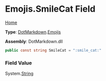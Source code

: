 # Emojis\.SmileCat Field

[Home](../../../README.md)

**Type**: [DotMarkdown](../../README.md)\.[Emojis](../README.md)

**Assembly**: DotMarkdown\.dll

```csharp
public const string SmileCat = ":smile_cat:"
```

### Field Value

System\.[String](https://docs.microsoft.com/en-us/dotnet/api/system.string)
